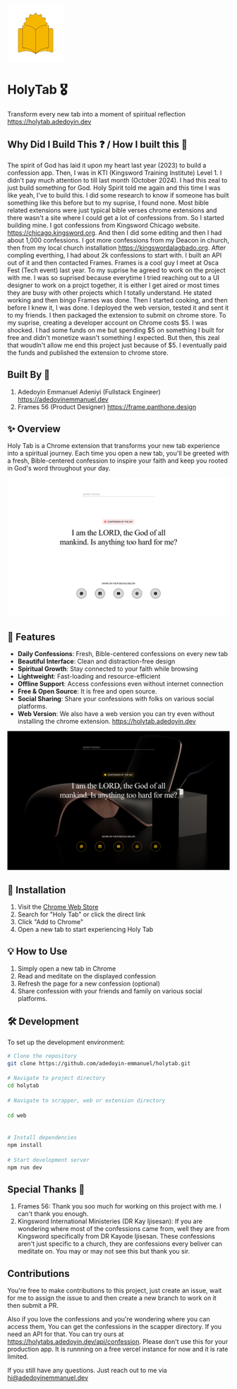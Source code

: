 <img src="md-assets/logo.png" alt="Holy Tab Logo" width="128" height="128">

# HolyTab 🎖️

Transform every new tab into a moment of spiritual reflection <https://holytab.adedoyin.dev>

## Why Did I Build This ❓ / How I built this 🤔

The spirit of God has laid it upon my heart last year (2023) to build a confession app. Then, I was in KTI (Kingsword Training Institute) Level 1. I didn't pay much attention to till last month (October 2024). I had this zeal to just build something for God. Holy Spirit told me again and this time I was like yeah, I've to build this. I did some research to know if someone has built something like this before but to my suprise, I found none. Most bible related extensions were just typical bible verses chrome extensions and there wasn't a site where I could get a lot of confessions from. So I started building mine. I got confessions from Kingsword Chicago website. <https://chicago.kingsword.org>. And then I did some editing and then I had about 1,000 confessions. I got more confessions from my Deacon in church, then from my local church installation <https://kingswordalagbado.org>. After compling everthing, I had about 2k confessions to start with. I built an API out of it and then contacted Frames. Frames is a cool guy I meet at Osca Fest (Tech event) last year. To my suprise he agreed to work on the project with me. I was so suprised because everytime I tried reaching out to a UI designer to work on a projct together, it is either I get aired or most times they are busy with other projects which I totally understand. He stated working and then bingo Frames was done. Then I started cooking, and then before I knew it, I was done. I deployed the web version, tested it and sent it to my friends. I then packaged the extension to submit on chrome store. To my suprise, creating a developer account on Chrome costs $5. I was shocked. I had some funds on me but spending $5 on something I built for free and didn't monetize wasn't something I expected. But then, this zeal that woudln't allow me end this project just because of $5. I eventually paid the funds and published the extension to chrome store.

## Built By 👨

1. Adedoyin Emmanuel Adeniyi (Fullstack Engineer) <https://adedoyinemmanuel.dev>
2. Frames 56 (Product Designer) <https://frame.panthone.design>

## ✨ Overview

Holy Tab is a Chrome extension that transforms your new tab experience into a spiritual journey. Each time you open a new tab, you'll be greeted with a fresh, Bible-centered confession to inspire your faith and keep you rooted in God's word throughout your day.

![Holy Tab Screenshot](md-assets/illustration-1.png)

## 🚀 Features

- **Daily Confessions**: Fresh, Bible-centered confessions on every new tab
- **Beautiful Interface**: Clean and distraction-free design
- **Spiritual Growth**: Stay connected to your faith while browsing
- **Lightweight**: Fast-loading and resource-efficient
- **Offline Support**: Access confessions even without internet connection
- **Free & Open Source**: It is free and open source.
- **Social Sharing**: Share your confessions with folks on various social platforms.
- **Web Version**: We also have a web version you can try even without installing the chrome extension. <https://holytab.adedoyin.dev>

![Features Overview](md-assets/illustration-2.png)

## 🔧 Installation

1. Visit the [Chrome Web Store](https://chrome.google.com/webstore)
2. Search for "Holy Tab" or click the direct link
3. Click "Add to Chrome"
4. Open a new tab to start experiencing Holy Tab

## 💡 How to Use

1. Simply open a new tab in Chrome
2. Read and meditate on the displayed confession
3. Refresh the page for a new confession (optional)
4. Share confession with your friends and family on various social platforms.

## 🛠️ Development

To set up the development environment:

```bash
# Clone the repository
git clone https://github.com/adedoyin-emmanuel/holytab.git

# Navigate to project directory
cd holytab

# Navigate to scrapper, web or extension directory

cd web


# Install dependencies
npm install

# Start development server
npm run dev
```

## Special Thanks 🙌

1. Frames 56: Thank you soo much for working on this project with me. I can't thank you enough.
2. Kingsword International Ministeries (DR Kay Ijisesan): If you are wondering where most of the confessions came from, well they are from Kingsword specifically from DR Kayode Ijisesan. These confessions aren't just specific to a church, they are confessions every beliver can meditate on. You may or may not see this but thank you sir.

## Contributions

You're free to make contributions to this project, just create an issue, wait for me to assign the issue to and then create a new branch to work on it then submit a PR.

Also if you love the confessions and you're wondering where you can access them, You can get the confessions in the scapper directory. If you need an API for that. You can try ours at <https://holytabs.adedoyin.dev/api/confession>. Please don't use this for your production app. It is runnning on a free vercel instance for now and it is rate limited.

If you still have any questions. Just reach out to me via <hi@adedoyinemmanuel.dev>

